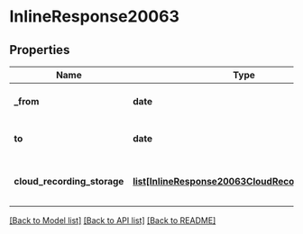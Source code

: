 # InlineResponse20063

## Properties
Name | Type | Description | Notes
------------ | ------------- | ------------- | -------------
**_from** | **date** | Start date for this report | [optional] 
**to** | **date** | End date for this report | [optional] 
**cloud_recording_storage** | [**list[InlineResponse20063CloudRecordingStorage]**](InlineResponse20063CloudRecordingStorage.md) | Array of cloud usage objects | [optional] 

[[Back to Model list]](../README.md#documentation-for-models) [[Back to API list]](../README.md#documentation-for-api-endpoints) [[Back to README]](../README.md)

